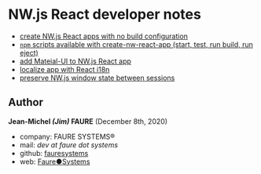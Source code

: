 # NW.js React developer notes


* <a href="README-nwjs-react.md" target="_blank">create NW.js React apps with no build configuration</a>
* <a href="README-bootstrapped.md" target="_blank">`npm` scripts available with create-nw-react-app (start, test, run build, run eject)</a>
* <a href="README-material-ui.md" target="_blank">add Mateial-UI to NW.js React app</a>
* <a href="README-react-i18next.md" target="_blank">localize app with React i18n</a>
* <a href="README-winstate.md" target="_blank">preserve NW.js window state between sessions</a>



## Author

**Jean-Michel _(Jim)_ FAURE** (December 8th, 2020)
* company: FAURE SYSTEMS®
* mail: *dev at faure dot systems*
* github: <a href="https://github.com/fauresystems" target="_blank">fauresystems</a>
* web: <a href="https://faure.systems/" target="_blank">Faure●Systems</a>